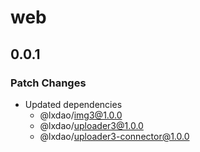 # web

## 0.0.1

### Patch Changes

- Updated dependencies
  - @lxdao/img3@1.0.0
  - @lxdao/uploader3@1.0.0
  - @lxdao/uploader3-connector@1.0.0

